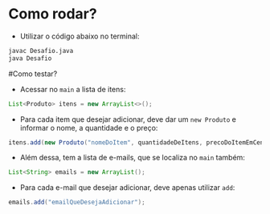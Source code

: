 # Como rodar?

- Utilizar o código abaixo no terminal:

```bash
javac Desafio.java
java Desafio
```

#Como testar?

- Acessar no `main` a lista de itens:

```Java
List<Produto> itens = new ArrayList<>();
```

- Para cada item que desejar adicionar, deve dar um `new Produto` e informar o nome, a quantidade e o preço:

```Java
itens.add(new Produto("nomeDoItem", quantidadeDeItens, precoDoItemEmCentavos));
```

- Além dessa, tem a lista de e-mails, que se localiza no `main` também:

```Java
List<String> emails = new ArrayList();
```

- Para cada e-mail que desejar adicionar, deve apenas utilizar `add`:

```Java
emails.add("emailQueDesejaAdicionar");
```